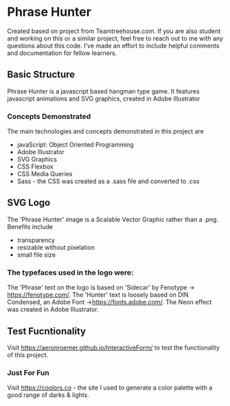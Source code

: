 # Phrase Hunter
Created based on project from Teamtreehouse.com. If you are also student and 
working on this or a similar project, feel free to reach out to me with any
questions about this code. I've made an effort to include helpful comments and
documentation for fellow learners. 

## Basic Structure

Phrase Hunter is a javascript based hangman type game. It features javascript animations and SVG graphics, created in Adobe Illustrator

### Concepts Demonstrated

The main technologies and concepts demonstrated in this project are

* javaScript: Object Oriented Programming
* Adobe Illustrator
* SVG Graphics
* CSS Flexbox
* CSS Media Queries
* Sass - the CSS was created as a .sass file and converted to .css

## SVG Logo
The 'Phrase Hunter' image is a Scalable Vector Graphic rather than a .png.
Benefits include
* transparency 
* resizable without pixelation
* small file size

### The typefaces used in the logo were:
The 'Phrase' text on the logo is based on 'Sidecar' by Fenotype -> https://fenotype.com/. The 'Hunter' text is loosely based on DIN Condensed, an Adobe Font ->https://fonts.adobe.com/. The Neon effect was created in Adobe Illustrator.

## Test Fucntionality

Visit https://aeronroemer.github.io/InteractiveForm/ to test the functionality of this project. 

### Just For Fun

Visit https://coolors.co - the site I used to generate a color palette with a good range of darks & lights. 
